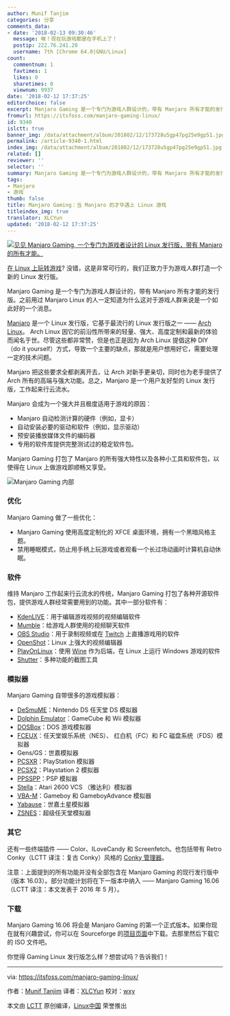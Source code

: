 ```yaml
---
author: Munif Tanjim
categories: 分享
comments_data:
- date: '2018-02-13 09:30:46'
  message: 唉！现在玩游戏都是在手机上了！
  postip: 222.76.241.20
  username: 7th [Chrome 64.0|GNU/Linux]
count:
  commentnum: 1
  favtimes: 1
  likes: 0
  sharetimes: 0
  viewnum: 9937
date: '2018-02-12 17:37:25'
editorchoice: false
excerpt: Manjaro Gaming 是一个专门为游戏人群设计的，带有 Manjaro 所有才能的发行版。之前用过 Manjaro Linux 的人一定知道为什么这对于游戏人群来说是一个如此好的一个消息。
fromurl: https://itsfoss.com/manjaro-gaming-linux/
id: 9340
islctt: true
banner_img: /data/attachment/album/201802/12/173728u5gp47pg25e9gp51.jpg
permalink: /article-9340-1.html
index_img: /data/attachment/album/201802/12/173728u5gp47pg25e9gp51.jpg.thumb.jpg
related: []
reviewer: ''
selector: ''
summary: Manjaro Gaming 是一个专门为游戏人群设计的，带有 Manjaro 所有才能的发行版。之前用过 Manjaro Linux 的人一定知道为什么这对于游戏人群来说是一个如此好的一个消息。
tags:
- Manjaro
- 游戏
thumb: false
title: Manjaro Gaming：当 Manjaro 的才华遇上 Linux 游戏
titleindex_img: true
translator: XLCYun
updated: '2018-02-12 17:37:25'
---
```


[![见见 Manjaro Gaming, 一个专门为游戏者设计的 Linux 发行版，带有 Manjaro 的所有才能。](/data/attachment/album/201802/12/173728u5gp47pg25e9gp51.jpg)](https://itsfoss.com/wp-content/uploads/2016/06/Manjaro-Gaming.jpg)


[在 Linux 上玩转游戏](/article-7316-1.html)? 没错，这是非常可行的，我们正致力于为游戏人群打造一个新的 Linux 发行版。


Manjaro Gaming 是一个专门为游戏人群设计的，带有 Manjaro 所有才能的发行版。之前用过 Manjaro Linux 的人一定知道为什么这对于游戏人群来说是一个如此好的一个消息。


[Manjaro](https://manjaro.github.io/) 是一个 Linux 发行版，它基于最流行的 Linux 发行版之一 —— [Arch Linux](https://www.archlinux.org/)。 Arch Linux 因它的前沿性所带来的轻量、强大、高度定制和最新的体验而闻名于世。尽管这些都非常赞，但是也正是因为 Arch Linux 提倡这种 DIY （do it yourself）方式，导致一个主要的缺点，那就是用户想用好它，需要处理一定的技术问题。


Manjaro 把这些要求全都剥离开去，让 Arch 对新手更亲切，同时也为老手提供了 Arch 所有的高端与强大功能。总之，Manjaro 是一个用户友好型的 Linux 发行版，工作起来行云流水。


Manjaro 会成为一个强大并且极度适用于游戏的原因：


* Manjaro 自动检测计算的硬件（例如，显卡）
* 自动安装必要的驱动和软件（例如，显示驱动）
* 预安装播放媒体文件的编码器
* 专用的软件库提供完整测试过的稳定软件包。


Manjaro Gaming 打包了 Manjaro 的所有强大特性以及各种小工具和软件包，以使得在 Linux 上做游戏即顺畅又享受。


![Manjaro Gaming 内部](/data/attachment/album/201802/12/173729zt6gqwyyfzt6yapp.png)


### 优化


Manjaro Gaming 做了一些优化：


* Manjaro Gaming 使用高度定制化的 XFCE 桌面环境，拥有一个黑暗风格主题。
* 禁用睡眠模式，防止用手柄上玩游戏或者观看一个长过场动画时计算机自动休眠。


### 软件


维持 Manjaro 工作起来行云流水的传统，Manjaro Gaming 打包了各种开源软件包，提供游戏人群经常需要用到的功能。其中一部分软件有：


* [KdenLIVE](https://kdenlive.org/)：用于编辑游戏视频的视频编辑软件
* [Mumble](https://www.mumble.info)：给游戏人群使用的视频聊天软件
* [OBS Studio](https://obsproject.com/)：用于录制视频或在 [Twitch](https://www.twitch.tv/) 上直播游戏用的软件
* [OpenShot](http://www.openshot.org/)：Linux 上强大的视频编辑器
* [PlayOnLinux](https://www.playonlinux.com)：使用 [Wine](https://www.winehq.org/) 作为后端，在 Linux 上运行 Windows 游戏的软件
* [Shutter](http://shutter-project.org/)：多种功能的截图工具


### 模拟器


Manjaro Gaming 自带很多的游戏模拟器：


* [DeSmuME](http://desmume.org/)：Nintendo DS 任天堂 DS 模拟器
* [Dolphin Emulator](https://dolphin-emu.org)：GameCube 和 Wii 模拟器
* [DOSBox](https://www.dosbox.com/)：DOS 游戏模拟器
* [FCEUX](http://www.fceux.com/)：任天堂娱乐系统（NES）、 红白机（FC）和 FC 磁盘系统（FDS）模拟器
* Gens/GS：世嘉模拟器
* [PCSXR](https://pcsxr.codeplex.com)：PlayStation 模拟器
* [PCSX2](http://pcsx2.net/)：Playstation 2 模拟器
* [PPSSPP](http://www.ppsspp.org/)：PSP 模拟器
* [Stella](http://stella.sourceforge.net/)：Atari 2600 VCS （雅达利）模拟器
* [VBA-M](http://vba-m.com/)：Gameboy 和 GameboyAdvance 模拟器
* [Yabause](https://yabause.org/)：世嘉土星模拟器
* [ZSNES](http://www.zsnes.com/)：超级任天堂模拟器


### 其它


还有一些终端插件 —— Color、ILoveCandy 和 Screenfetch。也包括带有 Retro Conky（LCTT 译注：复古 Conky）风格的 [Conky 管理器](https://itsfoss.com/conky-gui-ubuntu-1304/)。


注意：上面提到的所有功能并没有全部包含在 Manjaro Gaming 的现行发行版中（版本 16.03）。部分功能计划将在下一版本中纳入 —— Manjaro Gaming 16.06（LCTT 译注：本文发表于 2016 年 5 月）。


### 下载


Manjaro Gaming 16.06 将会是 Manjaro Gaming 的第一个正式版本。如果你现在就有兴趣尝试，你可以在 Sourceforge 的[项目页面](https://sourceforge.net/projects/mgame/)中下载。去那里然后下载它的 ISO 文件吧。


你觉得 Gaming Linux 发行版怎么样？想尝试吗？告诉我们！




---


via: <https://itsfoss.com/manjaro-gaming-linux/>


作者：[Munif Tanjim](https://itsfoss.com/author/munif/) 译者：[XLCYun](https://github.com/XLCYun) 校对：[wxy](https://github.com/wxy)


本文由 [LCTT](https://github.com/LCTT/TranslateProject) 原创编译，[Linux中国](https://linux.cn/) 荣誉推出
